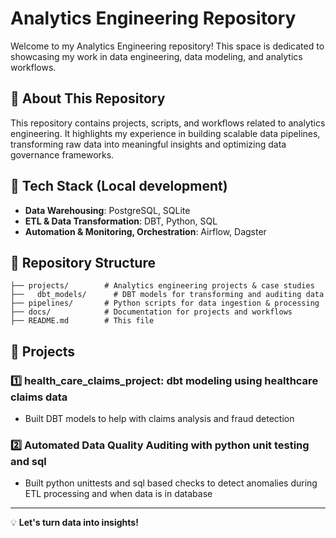 # Analytics Engineering Repository

Welcome to my Analytics Engineering repository! This space is dedicated to showcasing my work in data engineering, data modeling, and analytics workflows.

## 📌 About This Repository
This repository contains projects, scripts, and workflows related to analytics engineering. It highlights my experience in building scalable data pipelines, transforming raw data into meaningful insights and optimizing data governance frameworks.

## 🔧 Tech Stack (Local development)
- **Data Warehousing**: PostgreSQL, SQLite
- **ETL & Data Transformation**: DBT, Python, SQL
- **Automation & Monitoring, Orchestration**: Airflow, Dagster

## 📂 Repository Structure
```
├── projects/        # Analytics engineering projects & case studies
├──   dbt_models/      # DBT models for transforming and auditing data
├── pipelines/       # Python scripts for data ingestion & processing
├── docs/            # Documentation for projects and workflows
├── README.md        # This file
```

## 🚀 Projects
### 1️⃣ **health_care_claims_project: dbt modeling using healthcare claims data**
- Built DBT models to help with claims analysis and fraud detection

### 2️⃣ **Automated Data Quality Auditing with python unit testing and sql**
- Built python unittests and sql based checks to detect anomalies during ETL processing and when data is in database

---
💡 **Let's turn data into insights!**

